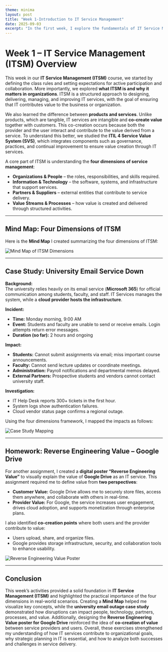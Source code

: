 ```yaml
---
theme: minima
layout: post
title: "Week 1-Introduction to IT Service Management"
date: 2025-09-03
excerpt: "In the first week, I explore the fundamentals of IT Service Management (ITSM) and how it impacts businesses."
---
```


# Week 1 – IT Service Management (ITSM) Overview

This week in our **IT Service Management (ITSM)** course, we started by defining the class rules and setting expectations for active participation and collaboration. More importantly, we explored **what ITSM is and why it matters in organizations**. ITSM is a structured approach to designing, delivering, managing, and improving IT services, with the goal of ensuring that IT contributes value to the business or organization.

We also learned the difference between **products and services**. Unlike products, which are tangible, IT services are intangible and **co-create value** together with customers. This co-creation occurs because both the provider and the user interact and contribute to the value derived from a service. To understand this better, we studied the **ITIL 4 Service Value System (SVS)**, which integrates components such as governance, practices, and continual improvement to ensure value creation through IT services.

A core part of ITSM is understanding the **four dimensions of service management**:

- **Organizations & People** – the roles, responsibilities, and skills required.
- **Information & Technology** – the software, systems, and infrastructure that support services.
- **Partners & Suppliers** – external entities that contribute to service delivery.
- **Value Streams & Processes** – how value is created and delivered through structured activities.

---

## Mind Map: Four Dimensions of ITSM

Here is the **Mind Map** I created summarizing the four dimensions of ITSM:  

![Mind Map of ITSM Dimensions](/My-ITSM-Journey/assets/mindmap1.jpg)

---

## Case Study: University Email Service Down

**Background:**  
The university relies heavily on its email service (**Microsoft 365**) for official communication among students, faculty, and staff. IT Services manages the system, while a **cloud provider hosts the infrastructure**.

**Incident:**  
- **Time:** Monday morning, 9:00 AM  
- **Event:** Students and faculty are unable to send or receive emails. Login attempts return error messages.  
- **Duration (so far):** 2 hours and ongoing  

**Impact:**  
- **Students:** Cannot submit assignments via email; miss important course announcements.  
- **Faculty:** Cannot send lecture updates or coordinate meetings.  
- **Administration:** Payroll notifications and departmental memos delayed.  
- **External Partners:** Prospective students and vendors cannot contact university staff.  

**Investigation:**  
- IT Help Desk reports 300+ tickets in the first hour.  
- System logs show authentication failures.  
- Cloud vendor status page confirms a regional outage.

Using the four dimensions framework, I mapped the impacts as follows:

![Case Study Mapping](/My-ITSM-Journey/assets/emailService.png)

---

## Homework: Reverse Engineering Value – Google Drive

For another assignment, I created a **digital poster “Reverse Engineering Value”** to visually explain the value of **Google Drive** as an IT service. This assignment required me to define value from **two perspectives**:

- **Customer Value:** Google Drive allows me to securely store files, access them anywhere, and collaborate with others in real-time.  
- **Provider Value:** For Google, the service increases user engagement, drives cloud adoption, and supports monetization through enterprise plans.

I also identified **co-creation points** where both users and the provider contribute to value:

- Users upload, share, and organize files.
- Google provides storage infrastructure, security, and collaboration tools to enhance usability.

![Reverse Engineering Value Poster](/My-ITSM-Journey/assets/poster1.png)

---

## Conclusion

This week’s activities provided a solid foundation in **IT Service Management (ITSM)** and highlighted the practical importance of the four dimensions in real-world scenarios. Creating a **Mind Map** helped me visualize key concepts, while the **university email outage case study** demonstrated how disruptions can impact people, technology, partners, processes, and value. Additionally, designing the **Reverse Engineering Value poster for Google Drive** reinforced the idea of **co-creation of value** between service providers and users. Overall, these exercises strengthened my understanding of how IT services contribute to organizational goals, why strategic planning in IT is essential, and how to analyze both successes and challenges in service delivery.


